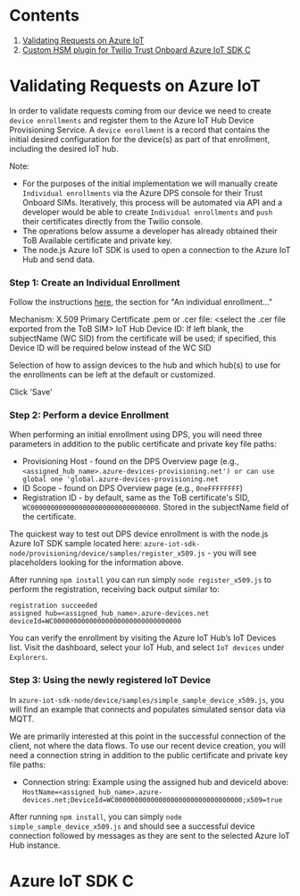 # Contents
1.  [Validating Requests on Azure IoT](#Validating-Requests-on-Azure-IoT)
1.  [Custom HSM plugin for Twilio Trust Onboard Azure IoT SDK C](#azure-iot-sdk-c)

# Validating Requests on Azure IoT

In order to validate requests coming from our device we need to create `device enrollments` and register them to the Azure IoT Hub Device Provisioning Service. A  `device enrollment` is a record that contains the initial desired configuration for the device(s) as part of that enrollment, including the desired IoT hub.

Note:
- For the purposes of the initial implementation we will manually create `Individual enrollments` via the Azure DPS console for their Trust Onboard SIMs. Iteratively, this process will be automated via API and a developer would be able to create `Individual enrollments` and `push` their certificates directly from the Twilio console.
- The operations below assume a developer has already obtained their ToB Available certificate and private key.
- The node.js Azure IoT SDK is used to open a connection to the Azure IoT Hub and send data.

### Step 1: Create an Individual Enrollment

Follow the instructions [here](https://docs.microsoft.com/en-us/azure/iot-dps/how-to-manage-enrollments), the section for "An individual enrollment..."

Mechanism: X.509
Primary Certificate .pem or .cer file: <select the .cer file exported from the ToB SIM>
IoT Hub Device ID: If left blank, the subjectName (WC SID) from the certificate will be used; if specified, this Device ID will be required below instead of the WC SID

Selection of how to assign devices to the hub and which hub(s) to use for the enrollments can be left at the default or customized.

Click 'Save'

### Step 2: Perform a device Enrollment

When performing an initial enrollment using DPS, you will need three parameters in addition to the public certificate and private key file paths:

- Provisioning Host - found on the DPS Overview page (e.g., `<assigned_hub_name>.azure-devices-provisioning.net') or can use global one 'global.azure-devices-provisioning.net`
- ID Scope - found on DPS Overview page (e.g., `0neFFFFFFFF`)
- Registration ID - by default, same as the ToB certificate's SID, `WC00000000000000000000000000000000`. Stored in the subjectName field of the certificate.

The quickest way to test out DPS device enrollment is with the node.js Azure IoT SDK sample located here:
`azure-iot-sdk-node/provisioning/device/samples/register_x509.js` - you will see placeholders looking for the information above.

After running `npm install` you can run simply `node register_x509.js` to perform the registration, receiving back output similar to:

    registration succeeded
    assigned hub=<assigned_hub_name>.azure-devices.net
    deviceId=WC00000000000000000000000000000000

You can verify the enrollment by visiting the Azure IoT Hub’s IoT Devices list.  Visit the dashboard, select your IoT Hub, and select `IoT devices` under `Explorers`.

### Step 3: Using the newly registered IoT Device

In `azure-iot-sdk-node/device/samples/simple_sample_device_x509.js`, you will find an example that connects and populates simulated sensor data via MQTT.

We are primarily interested at this point in the successful connection of the client, not where the data flows.
To use our recent device creation, you will need a connection string in addition to the public certificate and private key file paths:

- Connection string: Example using the assigned hub and deviceId above: `HostName=<assigned_hub_name>.azure-devices.net;DeviceId=WC00000000000000000000000000000000;x509=true`

After running `npm install`, you can simply `node simple_sample_device_x509.js` and should see a successful device connection followed by messages as they are sent to the selected Azure IoT Hub instance.

# Azure IoT SDK C
